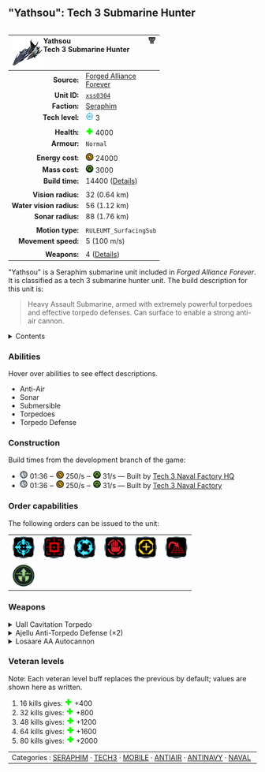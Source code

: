 "Yathsou": Tech 3 Submarine Hunter
----
<table align="right">
    <thead>
        <tr>
            <th align="left" colspan="2">
                <img align="left" src="icons/units/XSS0304_icon.png" title="Yathsou unit icon" /><img align="right" src="icons/strategicicons/icon_sub3_antinavy_rest.png" title="icon_sub3_antinavy" />Yathsou<br />Tech 3 Submarine Hunter
            </th>
        </tr>
    </thead>
    <tbody>
        <tr>
            <td align="right"><strong>Source:</strong></td>
            <td><a href="Forged Alliance Forever">Forged Alliance<br />Forever</a></td>
        </tr>
        <tr>
            <td align="right"><strong>Unit ID:</strong></td>
            <td><a href="https://github.com/FAForever/fa/D:/faf-development/fa/units/XSS0304/XSS0304_unit.bp"><code>xss0304</code></a></td>
        </tr>
        <tr>
            <td align="right"><strong>Faction:</strong></td>
            <td><a href="_categories.SERAPHIM">Seraphim</a></td>
        </tr>
        <tr>
            <td align="right"><strong>Tech level:</strong></td>
            <td><img src="icons/T3.png" title="Tech 3" /> 3</td>
        </tr>
        <tr><td align="center" colspan="2"></td></tr>
        <tr>
            <td align="right"><strong>Health:</strong></td>
            <td><img src="icons/health.png" title="Health" /> 4000</td>
        </tr>
        <tr>
            <td align="right"><strong>Armour:</strong></td>
            <td><code>Normal</code></td>
        </tr>
        <tr><td align="center" colspan="2"></td></tr>
        <tr>
            <td align="right"><strong>Energy cost:</strong></td>
            <td><img src="icons/energy.png" title="Energy" /> 24000</td>
        </tr>
        <tr>
            <td align="right"><strong>Mass cost:</strong></td>
            <td><img src="icons/mass.png" title="Mass" /> 3000</td>
        </tr>
        <tr>
            <td align="right"><strong>Build time:</strong></td>
            <td>14400 (<a href="#construction">Details</a>)</td>
        </tr>
        <tr><td align="center" colspan="2"></td></tr>
        <tr>
            <td align="right"><strong>Vision radius:</strong></td>
            <td> <span title="640 m, 0.40 mi">32 (0.64 km)</span></td>
        </tr>
        <tr>
            <td align="right"><strong>Water vision radius:</strong></td>
            <td> <span title="1120 m, 0.70 mi">56 (1.12 km)</span></td>
        </tr>
        <tr>
            <td align="right"><strong>Sonar radius:</strong></td>
            <td> <span title="1760 m, 1.09 mi">88 (1.76 km)</span></td>
        </tr>
        <tr><td align="center" colspan="2"></td></tr>
        <tr>
            <td align="right"><strong>Motion type:</strong></td>
            <td><code>RULEUMT_SurfacingSub</code></td>
        </tr>
        <tr>
            <td align="right"><strong>Movement speed:</strong></td>
            <td> <span title="360 km/h, 194 kn">5 (100 m/s)</span></td>
        </tr>
        <tr><td align="center" colspan="2"></td></tr>
        <tr>
            <td align="right"><strong>Weapons:</strong></td>
            <td>4 (<a href="#weapons">Details</a>)</td>
        </tr>
    </tbody>
</table>

"Yathsou" is a Seraphim submarine unit included in *Forged Alliance Forever*.
It is classified as a tech 3 submarine hunter unit.
The build description for this unit is:

<blockquote>Heavy Assault Submarine, armed with extremely powerful torpedoes and effective torpedo defenses. Can surface to enable a strong anti-air cannon.</blockquote>

<details>
<summary>Contents</summary>

1. – <a href="#abilities">Abilities</a>
2. – <a href="#construction">Construction</a>
3. – <a href="#order-capabilities">Order capabilities</a>
4. – <a href="#weapons">Weapons</a>
5. – <a href="#veteran-levels">Veteran levels</a>
</details>

### Abilities
Hover over abilities to see effect descriptions.

* <span title="Can shoot aircraft, including high-altitude air">Anti-Air</span>
* <span title="Can see blips of units not seen by vision that are on or below water">Sonar</span>
* <span title="Is a naval unit that can surface and dive">Submersible</span>
* <span title="Has a weapon that can target things immersed in water">Torpedoes</span>
* <span title="Can target torpedo projectiles">Torpedo Defense</span>

### Construction
Build times from the development branch of the game:
* <img src="icons/time.png" title="Time" /> 01:36 ‒ <img src="icons/energy.png" title="Energy" /> 250/s ‒ <img src="icons/mass.png" title="Mass" /> 31/s — Built by <a href="XSB0303">Tech 3 Naval Factory HQ</a>
* <img src="icons/time.png" title="Time" /> 01:36 ‒ <img src="icons/energy.png" title="Energy" /> 250/s ‒ <img src="icons/mass.png" title="Mass" /> 31/s — Built by <a href="ZSB9603">Tech 3 Naval Factory</a>

### Order capabilities
The following orders can be issued to the unit:
<table>
<td><img float="left" src="icons/orders/move.png" title="Move" /></td>
<td><img float="left" src="icons/orders/attack.png" title="Attack
Left click for attack order. Right click to toggle target priorities for sniping." /></td>
<td><img float="left" src="icons/orders/patrol.png" title="Patrol" /></td>
<td><img float="left" src="icons/orders/stop.png" title="Stop" /></td>
<td><img float="left" src="icons/orders/guard.png" title="Assist" /></td>
<td><img float="left" src="icons/orders/stand-ground.png" title="Fire State" /></td>
<tr>
<td><img float="left" src="icons/orders/dive.png" title="Surface/Dive Toggle
Right-click to toggle auto-surface" /></td>
</table>

### Weapons
<details>
<summary>Uall Cavitation Torpedo</summary>
<p>
    <table>
        <tr>
            <td align="right"><strong>Target type:</strong></td>
            <td><code>RULEWTT_Unit</code><br />(Anti-Naval)</td>
        </tr>
        <tr>
            <td align="right"><strong>Projectile:</strong></td>
            <td><a href="Projectiles#san-uall-cavitation-torpedo-04"><code>SANUallCavitationTorpedo04</code></a></td>
        </tr>
        <tr>
            <td align="right"><strong>DPS estimate:</strong></td>
            <td>338 <span title="Note: This only counts listed stats.">(<u>?</u>)</span></td>
        </tr>
        <tr>
            <td align="right"><strong>Damage:</strong></td>
            <td>380 <span title="Note: This doesn't count some scripted effects.">(<u>?</u>)</span></td>
        </tr>
        <tr>
            <td align="right"><strong>Damage instances:</strong></td>
            <td>4 projectiles</td>
        </tr>
        <tr>
            <td align="right"><strong>Damage type:</strong></td>
            <td><code>Normal</code></td>
        </tr>
        <tr>
            <td align="right"><strong>Max range:</strong></td>
            <td> <span title="1300 m, 0.81 mi">65 (1.3 km)</span></td>
        </tr>
        <tr>
            <td align="right"><strong>Firing cycle:</strong></td>
            <td>Once every 4.5s <span title="Note: This doesn't count additional delays such as charging, reloading, and others.">(<u>?</u>)</span></td>
        </tr>
    </table>
</p>
</details>
<details>
<summary>Ajellu Anti-Torpedo Defense (×2)</summary>
<p>
    <table>
        <tr><td align="center" colspan="2">Note: Stats are per instance of the weapon.</td></tr>
        <tr>
            <td align="right"><strong>Target type:</strong></td>
            <td><code>RULEWTT_Projectile</code><br />(Anti-torpedo)</td>
        </tr>
        <tr>
            <td align="right"><strong>Projectile:</strong></td>
            <td><a href="Projectiles#san-ajellu-anti-torpedo-01"><code>SANAjelluAntiTorpedo01</code></a></td>
        </tr>
        <tr>
            <td align="right"><strong>Damage:</strong></td>
            <td>2 <span title="Note: This doesn't count some scripted effects.">(<u>?</u>)</span></td>
        </tr>
        <tr>
            <td align="right"><strong>Damage type:</strong></td>
            <td><code>Normal</code></td>
        </tr>
        <tr>
            <td align="right"><strong>Max range:</strong></td>
            <td> <span title="640 m, 0.40 mi">32 (0.64 km)</span></td>
        </tr>
        <tr>
            <td align="right"><strong>Firing arc:</strong></td>
            <td>180°</td>
        </tr>
        <tr>
            <td align="right"><strong>Firing cycle:</strong></td>
            <td>Once every 10.0s <span title="Note: This doesn't count additional delays such as charging, reloading, and others.">(<u>?</u>)</span></td>
        </tr>
    </table>
</p>
</details>
<details>
<summary>Losaare AA Autocannon</summary>
<p>
    <table>
        <tr>
            <td align="right"><strong>Target type:</strong></td>
            <td><code>RULEWTT_Unit</code><br />(Anti-Air)</td>
        </tr>
        <tr>
            <td align="right"><strong>Projectile:</strong></td>
            <td><a href="Projectiles#saa-losaare-auto-cannon-03"><code>SAALosaareAutoCannon03</code></a></td>
        </tr>
        <tr>
            <td align="right"><strong>DPS estimate:</strong></td>
            <td>200 <span title="Note: This only counts listed stats.">(<u>?</u>)</span></td>
        </tr>
        <tr>
            <td align="right"><strong>Damage:</strong></td>
            <td>50 <span title="Note: This doesn't count some scripted effects.">(<u>?</u>)</span></td>
        </tr>
        <tr>
            <td align="right"><strong>Damage instances:</strong></td>
            <td>2 projectiles</td>
        </tr>
        <tr>
            <td align="right"><strong>Damage type:</strong></td>
            <td><code>Normal</code></td>
        </tr>
        <tr>
            <td align="right"><strong>Max range:</strong></td>
            <td> <span title="1300 m, 0.81 mi">65 (1.3 km)</span></td>
        </tr>
        <tr>
            <td align="right"><strong>Firing cycle:</strong></td>
            <td>Once every 0.5s <span title="Note: This doesn't count additional delays such as charging, reloading, and others.">(<u>?</u>)</span></td>
        </tr>
    </table>
</p>
</details>


### Veteran levels
Note: Each veteran level buff replaces the previous by default; values are shown here as written.

1. 16 kills gives: <img src="icons/health.png" title="Health" /> +400
2. 32 kills gives: <img src="icons/health.png" title="Health" /> +800
3. 48 kills gives: <img src="icons/health.png" title="Health" /> +1200
4. 64 kills gives: <img src="icons/health.png" title="Health" /> +1600
5. 80 kills gives: <img src="icons/health.png" title="Health" /> +2000

<table align="center">
<td width="1215px">Categories : 
<a href="_categories.SERAPHIM">SERAPHIM</a> · 
<a href="_categories.TECH3">TECH3</a> · 
<a href="_categories.MOBILE">MOBILE</a> · 
<a href="_categories.ANTIAIR">ANTIAIR</a> · 
<a href="_categories.ANTINAVY">ANTINAVY</a> · 
<a href="_categories.NAVAL">NAVAL</a></td>
</table>
